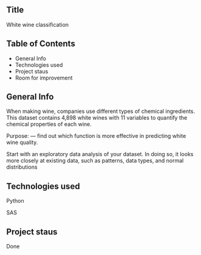 ## Title
 
White wine classification

## Table of Contents

- General Info
- Technologies used
- Project staus
- Room for improvement

## General Info

When making wine, companies use different types of chemical ingredients. This dataset contains 4,898 white wines with 11 variables to quantify the chemical properties of each wine.

Purpose:
— find out which function is more effective in predicting white wine quality.

Start with an exploratory data analysis of your dataset. In doing so, it looks more closely at existing data, such as patterns, data types, and normal distributions

## Technologies used
Python 

SAS

## Project staus

Done 
